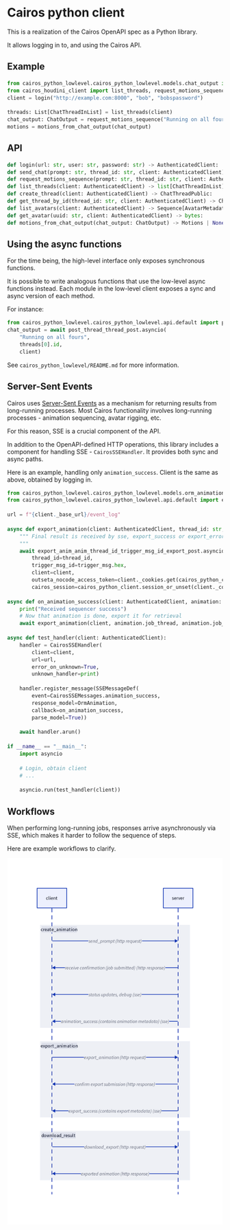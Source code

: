 # Cairos python client

This is a realization of the Cairos OpenAPI spec as a Python library.

It allows logging in to, and using the Cairos API.

## Example

``` python
from cairos_python_lowlevel.cairos_python_lowlevel.models.chat_output import ChatOutput
from cairos_houdini_client import list_threads, request_motions_sequence, motions_from_chat_output
client = login("http://example.com:8000", "bob", "bobspassword")

threads: List[ChatThreadInList] = list_threads(client)
chat_output: ChatOutput = request_motions_sequence("Running on all fours", threads[0].id, client)
motions = motions_from_chat_output(chat_output)
```

## API
``` python
def login(url: str, user: str, password: str) -> AuthenticatedClient:
def send_chat(prompt: str, thread_id: str, client: AuthenticatedClient) -> ChatOutput:
def request_motions_sequence(prompt: str, thread_id: str, client: AuthenticatedClient) -> ChatOutput:
def list_threads(client: AuthenticatedClient) -> list[ChatThreadInList] | None:
def create_thread(client: AuthenticatedClient) -> ChatThreadPublic:
def get_thread_by_id(thread_id: str, client: AuthenticatedClient) -> ChatThreadPublic | HTTPValidationError | None:
def list_avatars(client: AuthenticatedClient) -> Sequence[AvatarMetadata]:
def get_avatar(uuid: str, client: AuthenticatedClient) -> bytes:
def motions_from_chat_output(chat_output: ChatOutput) -> Motions | None:
```

## Using the async functions
For the time being, the high-level interface only exposes synchronous functions.

It is possible to write analogous functions that use the low-level async functions instead.
Each module in the low-level client exposes a sync and async version of each method.

For instance:
``` python
from cairos_python_lowlevel.cairos_python_lowlevel.api.default import post_thread_thread_post
chat_output = await post_thread_thread_post.asyncio(
    "Running on all fours",
    threads[0].id,
    client)
```
See `cairos_python_lowlevel/README.md` for more information.

## Server-Sent Events

Cairos uses [Server-Sent Events](https://developer.mozilla.org/en-US/docs/Web/API/Server-sent_events) as a mechanism for returning results from long-running processes. Most Cairos functionality involves long-running processes - animation sequencing, avatar rigging, etc.

For this reason, SSE is a crucial component of the API.

In addition to the OpenAPI-defined HTTP operations, this library includes a component for handling SSE - `CairosSSEHandler`. It provides both sync and async paths.

Here is an example, handling only `animation_success`. Client is the same as above, obtained by logging in.

``` python
from cairos_python_lowlevel.cairos_python_lowlevel.models.orm_animation import OrmAnimation
from cairos_python_lowlevel.cairos_python_lowlevel.api.default import export_anim_anim_thread_id_trigger_msg_id_export_post

url = f"{client._base_url}/event_log"

async def export_animation(client: AuthenticatedClient, thread_id: str, trigger_msg: UUID):
    """ Final result is received by sse, export_success or export_error.
    """
    await export_anim_anim_thread_id_trigger_msg_id_export_post.asyncio(
        thread_id=thread_id,
        trigger_msg_id=trigger_msg.hex,
        client=client,
        outseta_nocode_access_token=client._cookies.get(cairos_python_client.token_cookie_name, ""),
        cairos_session=cairos_python_client.session_or_unset(client._cookies))

async def on_animation_success(client: AuthenticatedClient, animation: OrmAnimation):
    print("Received sequencer success")
    # Now that animation is done, export it for retrieval
    await export_animation(client, animation.job_thread, animation.job_trigger)

async def test_handler(client: AuthenticatedClient):
    handler = CairosSSEHandler(
        client=client,
        url=url,
        error_on_unknown=True,
        unknown_handler=print)

    handler.register_message(SSEMessageDef(
        event=CairosSSEMessages.animation_success,
        response_model=OrmAnimation,
        callback=on_animation_success,
        parse_model=True))

    await handler.arun()

if __name__ == "__main__":
    import asyncio

    # Login, obtain client
    # ...

    asyncio.run(test_handler(client))
```

## Workflows

When performing long-running jobs, responses arrive asynchronously via SSE, which makes it harder to follow the sequence of steps.

Here are example workflows to clarify.

![workflow](./workflow.png "workflow")
